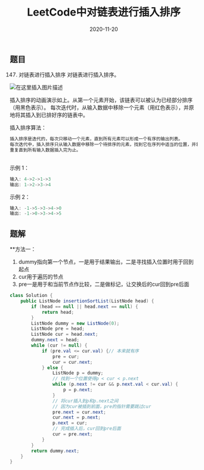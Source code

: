 ﻿---
layout: post
title: "LeetCode中对链表进行插入排序"
date: 2020-11-20
description: "LeetCode刷题"
tag: LeetCode
---
## 题目
147. 对链表进行插入排序
对链表进行插入排序。

![在这里插入图片描述](https://img-blog.csdnimg.cn/20201120140347644.gif#pic_center)

插入排序的动画演示如上。从第一个元素开始，该链表可以被认为已经部分排序（用黑色表示）。
每次迭代时，从输入数据中移除一个元素（用红色表示），并原地将其插入到已排好序的链表中。

 

插入排序算法：

```java
插入排序是迭代的，每次只移动一个元素，直到所有元素可以形成一个有序的输出列表。
每次迭代中，插入排序只从输入数据中移除一个待排序的元素，找到它在序列中适当的位置，并将其插入。
重复直到所有输入数据插入完为止。
 
```

示例 1：

```java
输入: 4->2->1->3
输出: 1->2->3->4
```

示例 2：

```java
输入: -1->5->3->4->0
输出: -1->0->3->4->5
```

## 题解
**方法一：

 1. dummy指向第一个节点，一是用于结果输出，二是寻找插入位置时用于回到起点
 2. cur用于遍历的节点
 3. pre一是用于和当前节点作比较，二是做标记，让交换后的cur回到pre后面


```java
class Solution {
    public ListNode insertionSortList(ListNode head) {
        if (head == null || head.next == null) {
            return head;
        }
        ListNode dummy = new ListNode(0);
        ListNode pre = head;
        ListNode cur = head.next;
        dummy.next = head;
        while (cur != null) {
            if (pre.val <= cur.val) {// 本来就有序
                pre = cur;
                cur = cur.next;
            } else {
                ListNode p = dummy;
                // 找到一个位置使得p < cur < p.next
                while (p.next != cur && p.next.val < cur.val) {
                    p = p.next;
                }
                // 将cur插入到p和p.next之间
                // 因为cur被插到前面，pre的指针需要跳过cur
                pre.next = cur.next;
                cur.next = p.next;
                p.next = cur;
                // 完成插入后，cur回到pre后面
                cur = pre.next;
            }
        }
        return dummy.next;
    }
}

```

